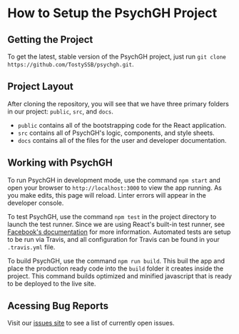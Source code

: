 # How to Setup the PsychGH Project

## Getting the Project

To get the latest, stable version of the PsychGH project, just run
`git clone https://github.com/TostySSB/psychgh.git`.

## Project Layout

After cloning the repository, you will see that we have three primary folders
in our project: `public`, `src`, and `docs`.

 -  `public` contains all of the bootstrapping code for the React application.
 -  `src` contains all of PsychGH's logic, components, and style sheets.
 -  `docs` contains all of the files for the user and developer documentation.

## Working with PsychGH

To run PsychGH in development mode, use the command `npm start` and open your
browser to `http://localhost:3000` to view the app running. As you make edits,
this page will reload. Linter errors will appear in the developer console.

To test PsychGH, use the command `npm test` in the project directory to launch
the test runner. Since we are using React's built-in test runner, see [Facebook's
documentation](https://facebook.github.io/create-react-app/docs/running-tests)
for more information. Automated tests are setup to be run via Travis, and all
configuration for Travis can be found in your `.travis.yml` file.

To build PsychGH, use the command `npm run build`. This buil the app and place
the production ready code into the `build` folder it creates inside the
project. This command builds optimized and minified javascript that is ready
to be deployed to the live site.

## Acessing Bug Reports

Visit our [issues site](https://github.com/TostySSB/psychgh/issues) to see a
list of currently open issues.
